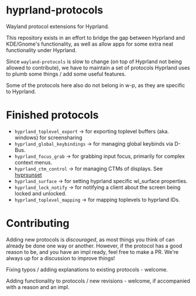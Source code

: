 # hyprland-protocols
Wayland protocol extensions for Hyprland.

This repository exists in an effort to bridge the gap between Hyprland and KDE/Gnome's functionality,
as well as allow apps for some extra neat functionality under Hyprland.

Since `wayland-protocols` is slow to change (on top of Hyprland not being allowed to contribute), we have to maintain
a set of protocols Hyprland uses to plumb some things / add some useful features.

Some of the protocols here also do not belong in w-p, as they are specific to Hyprland.

# Finished protocols
- `hyprland_toplevel_export` -> for exporting toplevel buffers (aka. windows) for screensharing
- `hyprland_global_keybindings` -> for managing global keybinds via D-Bus.
- `hyprland_focus_grab` -> for grabbing input focus, primarily for complex context menus.
- `hyprland_ctm_control` -> for managing CTMs of displays. See [hyprsunset](https://github.com/hyprwm/hyprsunset)
- `hyprland_surface` -> for setting hyprland specific wl_surface properties.
- `hyprland_lock_notify` -> for notifying a client about the screen being locked and unlocked.
- `hyprland_toplevel_mapping` -> for mapping toplevels to hyprland IDs.

# Contributing
Adding new protocols is *discouraged*, as most things you think of can already be done one way or another.
However, if the protocol has a good reason to be, and you have an impl ready, feel free to make a PR.
We're always up for a discussion to improve things!

Fixing typos / adding explanations to existing protocols - welcome.

Adding functionality to protocols / new revisions - welcome, if accompanied with a reason and an impl.

